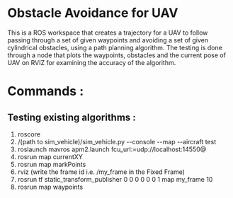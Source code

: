 # Obstacle Avoidance for UAV
This is a ROS workspace that creates a trajectory for a UAV to follow passing through a set of given waypoints and avoiding a set of given cylindrical obstacles, using a path planning algorithm. The testing is done through a node that plots the waypoints, obstacles and the current pose of UAV on RVIZ for examining the accuracy of the algorithm. 

# Commands : 

## Testing existing algorithms :
1. roscore
2. /(path to sim_vehicle)/sim_vehicle.py --console --map --aircraft test
3. roslaunch mavros apm2.launch fcu_url:=udp://localhost:14550@ 
4. rosrun map currentXY  
5. rosrun map markPoints
6. rviz 
(write the frame id i.e. /my_frame in the Fixed Frame)
7. rosrun tf static_transform_publisher 0 0 0 0 0 0 1 map my_frame 10
8. rosrun map waypoints


